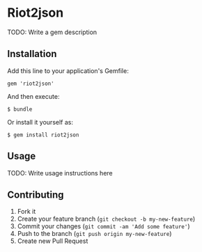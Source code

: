 # Riot2json

TODO: Write a gem description

## Installation

Add this line to your application's Gemfile:

    gem 'riot2json'

And then execute:

    $ bundle

Or install it yourself as:

    $ gem install riot2json

## Usage

TODO: Write usage instructions here

## Contributing

1. Fork it
2. Create your feature branch (`git checkout -b my-new-feature`)
3. Commit your changes (`git commit -am 'Add some feature'`)
4. Push to the branch (`git push origin my-new-feature`)
5. Create new Pull Request
